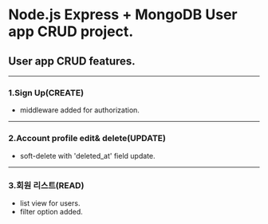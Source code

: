 # Node.js Express + MongoDB User app CRUD project.

## User app CRUD features.
___
### 1.Sign Up(CREATE)

- middleware added for authorization.

___
### 2.Account profile edit& delete(UPDATE)

- soft-delete with 'deleted_at' field update.
___
### 3.회원 리스트(READ)

- list view for users.
- filter option added.
